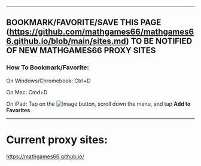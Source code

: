 ___
## BOOKMARK/FAVORITE/SAVE THIS PAGE (https://github.com/mathgames66/mathgames66.github.io/blob/main/sites.md) TO BE NOTIFIED OF NEW MATHGAMES66 PROXY SITES

### How To Bookmark/Favorite:

On Windows/Chromebook: Ctrl+D

On Mac: Cmd+D

On iPad: Tap on the  ![image](https://user-images.githubusercontent.com/90115544/152709396-69bb45c0-a31c-431c-a123-afefa8b30933.jpeg) button, scroll down the menu, and tap **Add to Favorites**


___
# Current proxy sites:

https://mathgames66.github.io/
